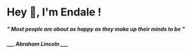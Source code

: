 <h1 title="head"> Hey 👋, I'm Endale !</h1>

**<h5><i>" Most people are about as happy as they make up their minds to be "</i></h5>**

*<b>___ Abraham Lincoln ___</b>*
